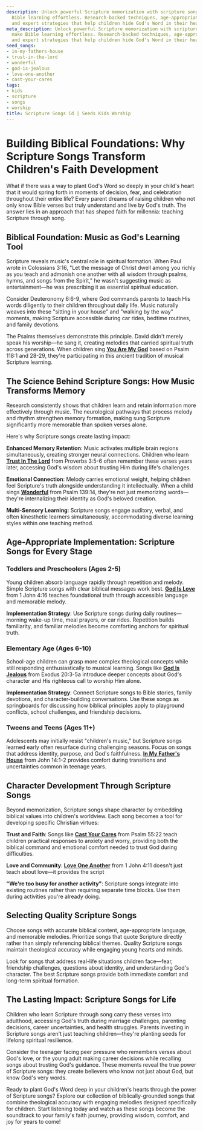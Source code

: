 ```yaml
---
description: Unlock powerful Scripture memorization with scripture songs cd that make
  Bible learning effortless. Research-backed techniques, age-appropriate methods,
  and expert strategies that help children hide God's Word in their hearts permanently.
meta_description: Unlock powerful Scripture memorization with scripture songs cd that
  make Bible learning effortless. Research-backed techniques, age-appropriate methods,
  and expert strategies that help children hide God's Word in their hearts permanently.
seed_songs:
- in-my-fathers-house
- trust-in-the-lord
- wonderful
- god-is-jealous
- love-one-another
- cast-your-cares
tags:
- kids
- scripture
- songs
- worship
title: Scripture Songs Cd | Seeds Kids Worship
---
```

# Building Biblical Foundations: Why Scripture Songs Transform Children's Faith Development

What if there was a way to plant God's Word so deeply in your child's heart that it would spring forth in moments of decision, fear, and celebration throughout their entire life? Every parent dreams of raising children who not only know Bible verses but truly understand and live by God's truth. The answer lies in an approach that has shaped faith for millennia: teaching Scripture through song.

## Biblical Foundation: Music as God's Learning Tool

Scripture reveals music's central role in spiritual formation. When Paul wrote in Colossians 3:16, "Let the message of Christ dwell among you richly as you teach and admonish one another with all wisdom through psalms, hymns, and songs from the Spirit," he wasn't suggesting music as entertainment—he was prescribing it as essential spiritual education.

Consider Deuteronomy 6:6-9, where God commands parents to teach His words diligently to their children throughout daily life. Music naturally weaves into these "sitting in your house" and "walking by the way" moments, making Scripture accessible during car rides, bedtime routines, and family devotions.

The Psalms themselves demonstrate this principle. David didn't merely speak his worship—he sang it, creating melodies that carried spiritual truth across generations. When children sing [**You Are My God**](https://seedskidsworship.com/product/you-are-my-god-psalm-1181-28-29/) based on Psalm 118:1 and 28-29, they're participating in this ancient tradition of musical Scripture learning.

## The Science Behind Scripture Songs: How Music Transforms Memory

Research consistently shows that children learn and retain information more effectively through music. The neurological pathways that process melody and rhythm strengthen memory formation, making sung Scripture significantly more memorable than spoken verses alone.

Here's why Scripture songs create lasting impact:

**Enhanced Memory Retention**: Music activates multiple brain regions simultaneously, creating stronger neural connections. Children who learn [**Trust In The Lord**](https://seedskidsworship.com/product/trust-in-the-lord-proverbs-35-6/) from Proverbs 3:5-6 often remember these verses years later, accessing God's wisdom about trusting Him during life's challenges.

**Emotional Connection**: Melody carries emotional weight, helping children feel Scripture's truth alongside understanding it intellectually. When a child sings [**Wonderful**](https://seedskidsworship.com/product/wonderful-psalm-13914/) from Psalm 139:14, they're not just memorizing words—they're internalizing their identity as God's beloved creation.

**Multi-Sensory Learning**: Scripture songs engage auditory, verbal, and often kinesthetic learners simultaneously, accommodating diverse learning styles within one teaching method.

## Age-Appropriate Implementation: Scripture Songs for Every Stage

### Toddlers and Preschoolers (Ages 2-5)
Young children absorb language rapidly through repetition and melody. Simple Scripture songs with clear biblical messages work best. [**God Is Love**](https://seedskidsworship.com/product/god-is-love-1-john-416/) from 1 John 4:16 teaches foundational truth through accessible language and memorable melody.

**Implementation Strategy**: Use Scripture songs during daily routines—morning wake-up time, meal prayers, or car rides. Repetition builds familiarity, and familiar melodies become comforting anchors for spiritual truth.

### Elementary Age (Ages 6-10)
School-age children can grasp more complex theological concepts while still responding enthusiastically to musical learning. Songs like [**God Is Jealous**](https://seedskidsworship.com/product/god-is-jealous-exodus-203-5a-2/) from Exodus 20:3-5a introduce deeper concepts about God's character and His righteous call to worship Him alone.

**Implementation Strategy**: Connect Scripture songs to Bible stories, family devotions, and character-building conversations. Use these songs as springboards for discussing how biblical principles apply to playground conflicts, school challenges, and friendship decisions.

### Tweens and Teens (Ages 11+)
Adolescents may initially resist "children's music," but Scripture songs learned early often resurface during challenging seasons. Focus on songs that address identity, purpose, and God's faithfulness. [**In My Father's House**](https://seedskidsworship.com/product/in-my-fathers-house-john-141-2/) from John 14:1-2 provides comfort during transitions and uncertainties common in teenage years.

## Character Development Through Scripture Songs

Beyond memorization, Scripture songs shape character by embedding biblical values into children's worldview. Each song becomes a tool for developing specific Christian virtues:

**Trust and Faith**: Songs like [**Cast Your Cares**](https://seedskidsworship.com/product/the-power-of-encouragement/) from Psalm 55:22 teach children practical responses to anxiety and worry, providing both the biblical command and emotional comfort needed to trust God during difficulties.

**Love and Community**: [**Love One Another**](https://seedskidsworship.com/product/love-one-another-1-john-411/) from 1 John 4:11 doesn't just teach about love—it provides the script

**"We're too busy for another activity"**: Scripture songs integrate into existing routines rather than requiring separate time blocks. Use them during activities you're already doing.

## Selecting Quality Scripture Songs

Choose songs with accurate biblical content, age-appropriate language, and memorable melodies. Prioritize songs that quote Scripture directly rather than simply referencing biblical themes. Quality Scripture songs maintain theological accuracy while engaging young hearts and minds.

Look for songs that address real-life situations children face—fear, friendship challenges, questions about identity, and understanding God's character. The best Scripture songs provide both immediate comfort and long-term spiritual formation.

## The Lasting Impact: Scripture Songs for Life

Children who learn Scripture through song carry these verses into adulthood, accessing God's truth during marriage challenges, parenting decisions, career uncertainties, and health struggles. Parents investing in Scripture songs aren't just teaching children—they're planting seeds for lifelong spiritual resilience.

Consider the teenager facing peer pressure who remembers verses about God's love, or the young adult making career decisions while recalling songs about trusting God's guidance. These moments reveal the true power of Scripture songs: they create believers who know not just about God, but know God's very words.

Ready to plant God's Word deep in your children's hearts through the power of Scripture songs? Explore our collection of biblically-grounded songs that combine theological accuracy with engaging melodies designed specifically for children. Start listening today and watch as these songs become the soundtrack to your family's faith journey, providing wisdom, comfort, and joy for years to come!

<script type="application/ld+json">
{
  "@context": "https://schema.org",
  "@type": "Article",
  "headline": "Scripture Songs Cd",
  "author": {
    "@type": "Organization",
    "name": "Seeds Kids Worship"
  },
  "publisher": {
    "@type": "Organization",
    "name": "Seeds Kids Worship",
    "logo": {
      "@type": "ImageObject",
      "url": "https://seedskidsworship.com/logo.png"
    }
  },
  "datePublished": "2025-09-06T21:29:26.222882",
  "dateModified": "2025-09-06T21:29:26.222923",
  "description": "Unlock powerful Scripture memorization with scripture songs cd that make Bible learning effortless. Research-backed techniques, age-appropriate methods, and exp",
  "mainEntityOfPage": {
    "@type": "WebPage",
    "@id": "https://seedskidsworship.com/activities/scripture-songs-cd/"
  }
}
</script>

<script type="application/ld+json">
{
  "@context": "https://schema.org",
  "@type": "Product",
  "name": "In My Father\u2019s House",
  "description": "Comforting song about Jesus preparing a place in His Father's house from John 14:1-2",
  "url": "https://seedskidsworship.com/product/in-my-fathers-house-john-141-2/",
  "brand": {
    "@type": "Brand",
    "name": "Seeds Kids Worship"
  },
  "category": "Children's Christian Music",
  "album": "Jesus"
}
</script>

<script type="application/ld+json">
{
  "@context": "https://schema.org",
  "@type": "Product",
  "name": "Trust In The Lord",
  "description": "Trust song teaching children to rely on God's understanding from Proverbs 3:5-6",
  "url": "https://seedskidsworship.com/product/trust-in-the-lord-proverbs-35-6/",
  "brand": {
    "@type": "Brand",
    "name": "Seeds Kids Worship"
  },
  "category": "Children's Christian Music",
  "album": "Seeds of Purpose"
}
</script>

<script type="application/ld+json">
{
  "@context": "https://schema.org",
  "@type": "Product",
  "name": "Wonderful",
  "description": "A scripture song about being fearfully and wonderfully made by God",
  "url": "https://seedskidsworship.com/product/wonderful-psalm-13914/",
  "brand": {
    "@type": "Brand",
    "name": "Seeds Kids Worship"
  },
  "category": "Children's Christian Music",
  "album": "Hope"
}
</script>

<script type="application/ld+json">
{
  "@context": "https://schema.org",
  "@type": "Product",
  "name": "God Is Jealous",
  "description": "From Exodus 20:3-5a, this song teaches that God is a jealous God who calls His people to worship Him alone and warns against idols, helping kids understand God\u2019s righteous jealousy.",
  "url": "https://seedskidsworship.com/product
